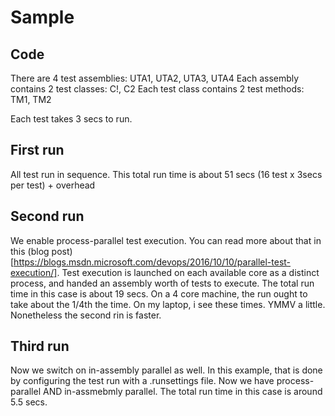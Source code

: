 # Sample
## Code
There are 4 test assemblies: UTA1, UTA2, UTA3, UTA4
Each assembly contains 2 test classes: C!, C2
Each test class contains 2 test methods: TM1, TM2

Each test takes 3 secs to run.

## First run
All test run in sequence. This total run time is about 51 secs (16 test x 3secs per test) + overhead

## Second run
We enable process-parallel test execution. You can read more about that in this (blog post)[https://blogs.msdn.microsoft.com/devops/2016/10/10/parallel-test-execution/].
Test execution is launched on each available core as a distinct process, and handed an assembly worth of tests to execute.
The total run time in this case is about 19 secs. On a 4 core machine, the run ought to take about the 1/4th the time. On my laptop, i see these times. YMMV a little.
Nonetheless the second rin is faster.

## Third run
Now we switch on in-assembly parallel as well.
In this example, that is done by configuring the test run with a .runsettings file.
Now we have process-parallel AND in-assmebmly parallel.
The total run time in this case is around 5.5 secs.
